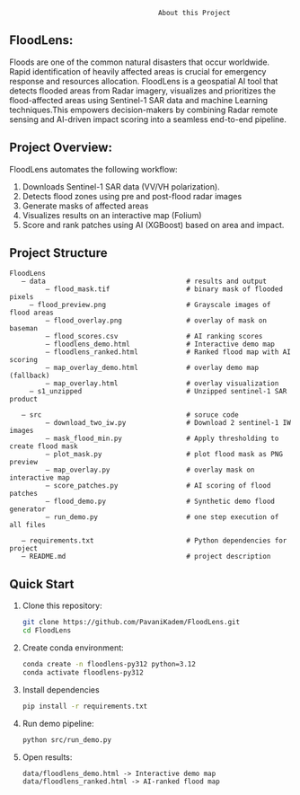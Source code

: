                                          About this Project

## FloodLens:

Floods are one of the common natural disasters that occur worldwide. Rapid identification of heavily affected areas is crucial for emergency response and resources allocation.
FloodLens is a geospatial AI tool that detects flooded areas from Radar imagery, visualizes and prioritizes the flood-affected areas using Sentinel-1 SAR data and machine Learning techniques.This empowers decision-makers by combining Radar remote sensing and AI-driven impact scoring into a seamless end-to-end pipeline.


## Project Overview:

FloodLens automates the following workflow:

1. Downloads Sentinel-1 SAR data (VV/VH polarization).
2. Detects flood zones using pre and post-flood radar images
3. Generate masks of affected areas
4. Visualizes results on an interactive map (Folium)
5. Score and rank patches using AI (XGBoost) based on area and impact.

## Project Structure

```
FloodLens
   — data                                   # results and output
         — flood_mask.tif 			        # binary mask of flooded pixels
	 — flood_preview.png                    # Grayscale images of flood areas
         — flood_overlay.png                # overlay of mask on baseman
         — flood_scores.csv                 # AI ranking scores      
         — floodlens_demo.html              # Interactive demo map
         — floodlens_ranked.html            # Ranked flood map with AI scoring 
         — map_overlay_demo.html            # overlay demo map (fallback)
         — map_overlay.html                 # overlay visualization  
	 — s1_unzipped                          # Unzipped sentinel-1 SAR product

   — src                                    # soruce code
         — download_two_iw.py               # Download 2 sentinel-1 IW images
         — mask_flood_min.py                # Apply thresholding to create flood mask
         — plot_mask.py                     # plot flood mask as PNG preview
         — map_overlay.py                   # overlay mask on interactive map
         — score_patches.py                 # AI scoring of flood patches
         — flood_demo.py                    # Synthetic demo flood generator
         — run_demo.py                      # one step execution of all files

   — requirements.txt                       # Python dependencies for project
   — README.md                              # project description
```

## Quick Start
1. Clone this repository:
   ```bash
   git clone https://github.com/PavaniKadem/FloodLens.git
   cd FloodLens
2. Create conda environment:
   ```bash
   conda create -n floodlens-py312 python=3.12
   conda activate floodlens-py312
3. Install dependencies
   ```bash
   pip install -r requirements.txt
4. Run demo pipeline:
   ```bash
   python src/run_demo.py
   
5. Open results:
   ```
   data/floodlens_demo.html -> Interactive demo map
   data/floodlens_ranked.html -> AI-ranked flood map
   

